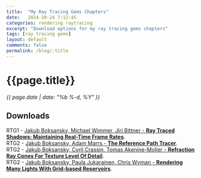 ```yaml
---
title:  "My Ray Tracing Gems Chapters"
date:   2024-10-24 7:12:45
categories: rendering raytracing
excerpt: "Download options for my ray tracing gems chapters"
tags: [ray tracing gems]
layout: default
comments: false
permalink: /blog/:title
---
```


# {{page.title}}
      
<time datetime="{{ page.date | date_to_xmlschema }}">
  <em>{{ page.date | date: "%b %-d, %Y" }}</em>
</time>                      
          
## Downloads

<div style="">
RTG1 - <a href="{{site.baseurl}}/files/RTG1_RayTracedShadows.pdf">Jakub Boksansky, Michael Wimmer, Jiri Bittner - <b>Ray Traced Shadows: Maintaining Real-Time Frame Rates</b></a>.
</div>  

<div style="">
RTG2 - <a href="{{site.baseurl}}/files/RTG2_ReferencePathTracer.pdf">Jakub Boksansky, Adam Marrs - <b>The Reference Path Tracer</b></a>.
</div>  

<div style="">
RTG2 - <a href="{{site.baseurl}}/files/RTG2_RefractionRayCones.pdf">Jakub Boksansky, Cyril Crassin, Tomas Akenine-Moller - <b>Refraction Ray Cones For Texture Level Of Detail</b></a>.
</div>  

<div style="">
RTG2 - <a href="{{site.baseurl}}/files/RTG2_ReGIRGridBasedReservoirs.pdf">Jakub Boksansky, Paula Jukarainen, Chris Wyman - <b>Rendering Many Lights With Grid-based Reservoirs</b></a>.
</div>  
